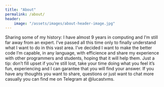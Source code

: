 ```yaml
---
title: "About"
permalink: /about/
header:
	image: "/assets/images/about-header-image.jpg"
---
```


Sharing some of my history: I have almost 9 years in computing and I’m still far away from an expert. I’ve passed all this time only to finally understand what I want to do in this vast area. I’ve decided I want to make the better code I’m capable, in any language, with efficience and share my experience with other programmers and students, hoping that it will help them. Just a tip: don’t fill upset if you’re still lost, take your time doing what you feel it’s fun, experiencing and I can garantee that you will find your answer. If you have any thoughts you want to share, questions or just want to chat more casually you can find me on Telegram at @lucastvms.
